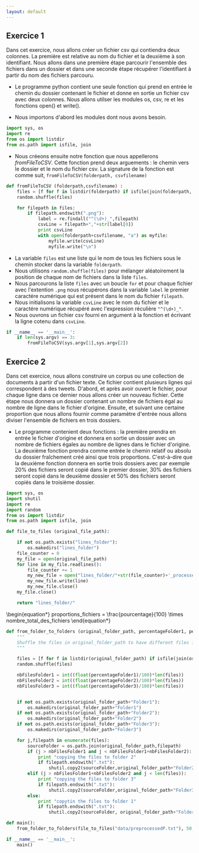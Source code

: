 ```yaml
---
layout: default
---
```


## Exercice 1

Dans cet exercice, nous allons créer un fichier csv qui contiendra deux colonnes. La première est relative au nom du fichier et la deuxième à son identifiant. Nous allons dans une première étape parcourir l'ensemble des fichiers dans un dossier et dans une seconde étape récupérer l'identifiant à partir du nom des fichiers parcouru. 

* Le programme python contient une seule fonction qui prend en entrée le chemin du dossier contenant le fichier et donne en sortie un fichier csv avec deux colonnes. Nous allons utilser les modules os, csv, re et les fonctions open() et write().

* Nous importons d'abord les modules dont nous avons besoin. 


```python
import sys, os
import re
from os import listdir
from os.path import isfile, join
```

* Nous créeons ensuite notre fonction que nous appellerons *fromFileToCSV*. Cette fonction prend deux arguements : le chemin vers le dossier et le nom du fichier csv. La signature de la fonction est comme suit, `fromFileToCSV(folderpath, csvfilename)`


```python
def fromFileToCSV (folderpath,csvfilename) :
    files = [f for f in listdir(folderpath) if isfile(join(folderpath, f))]
    random.shuffle(files)

    for filepath in files:
        if filepath.endswith(".png"):
            label = re.findall("^(\d+)_",filepath)
            csvLine = filepath+","+str(label[0])
            print csvLine
            with open(folderpath+csvfilename, "a") as myfile:
                myfile.write(csvLine)
                myfile.write("\n")
```

* La variable `files` est une liste qui le nom de tous les fichiers sous le chemin stocker dans la variable `folderpath`. 
* Nous utilisons `random.shuffle(files)` pour mélanger aléatoirement la position de chaque nom de fichiers dans la liste `files`. 
* Nous parcourons la liste `files` avec un boucle `for` et pour chaque fichier avec l'extention `.png` nous récupérons dans la variable `label` le premier caractére numérique qui est présent dans le nom du fichier `filepath`. 
* Nous initialisons la variable `csvLine` avec le nom du fichier et le caractére numérique récupéré avec l'expression réculière `"^(\d+)_"`.
* Nous ouvrons un fichier csv fourni en argument à la fonction et écrivant la ligne cotenu dans `csvLine`.


```python
if __name__ == '__main__':
    if len(sys.argv) == 3:
        fromFileToCSV(sys.argv[1],sys.argv[2])
```

## Exercice 2

Dans cet exercice, nous allons construire un corpus ou une collection de documents à partir d'un fichier texte. Ce fichier contient plusieurs lignes qui correspondent à des tweets. D'abord, et après avoir ouvert le fichier, pour chaque ligne dans ce dernier nous allons créer un nouveau fichier. Cette étape nous donnera un dossier contenant un nombre de fichiers égal au nombre de ligne dans le fichier d'origine. Ensuite, et suivant une certaine proportion que nous allons fournir comme paramètre d'entrée nous allons diviser l'ensemble de fichiers en trois dossiers. 

* Le programme contenient deux fonctions : la première prendra en entrée le fichier d'origine et donnera en sortie un dossier avec un nombre de fichiers égales au nombre de lignes dans le fichier d'origine. La deuxième fonction prendra comme entrée le chemin relatif ou absolu du dossier fraîchement créé ainsi que trois proportions. C'est-à-dire que la deuxième fonction donnera en sortie trois dossiers avec par exemple 20% des fichiers seront copié dans le premier dossier, 30% des fichiers seront copié dans le deuxième dossier et 50% des fichiers seront copiés dans le troisième dossier.


```python
import sys, os 
import shutil
import re
import random
from os import listdir
from os.path import isfile, join
```


```python
def file_to_files (original_file_path):

    if not os.path.exists("lines_folder"):
        os.makedirs("lines_folder")
    file_counter = 0
    my_file = open(original_file_path)
    for line in my_file.readlines():
        file_counter += 1
        my_new_file = open("lines_folder/"+str(file_counter)+'_processed_tweet.txt', 'a')
        my_new_file.write(line)
        my_new_file.close()
    my_file.close()

    return "lines_folder/"
```

\begin{equation*}
proportions\_fichiers = \frac{pourcentage}{100} \times nombre\_total\_des\_fichiers
\end{equation*}


```python
def from_folder_to_folders (original_folder_path, percentageFolder1, percentageFolder2, percentageFolder3):
    """
    Shuffle the files in original_folder_path to have different files in each of the three folders
    """

    files = [f for f in listdir(original_folder_path) if isfile(join(original_folder_path,f))]
    random.shuffle(files)

    nbFilesFolder1 = int((float(percentageFolder1)/100)*len(files))
    nbFilesFolder2 = int((float(percentageFolder2)/100)*len(files))
    nbFilesFolder3 = int((float(percentageFolder3)/100)*len(files))


    if not os.path.exists(original_folder_path+"Folder1"):
        os.makedirs(original_folder_path+"Folder1")
    if not os.path.exists(original_folder_path+"Folder2"):
        os.makedirs(original_folder_path+"Folder2")
    if not os.path.exists(original_folder_path+"Folder3"):
        os.makedirs(original_folder_path+"Folder3")

    for j,filepath in enumerate(files):
        sourceFolder = os.path.join(original_folder_path,filepath)
        if (j > nbFilesFolder1 and j < nbFilesFolder1+nbFilesFolder2):
            print "copying the files to folder 2"
            if filepath.endswith(".txt"):
                shutil.copy2(sourceFolder,original_folder_path+"Folder2/")
        elif (j > nbFilesFolder1+nbFilesFolder2 and j < len(files)):
            print "copying the files to folder 3"
            if filepath.endswith(".txt"):
                shutil.copy2(sourceFolder,original_folder_path+"Folder3/")
        else:
            print "copytin the files to folder 1"
            if filepath.endswith(".txt"):
                shutil.copy2(sourceFolder, original_folder_path+"Folder1/")
```


```python
def main():
    from_folder_to_folders(file_to_files("data/preprocessedP.txt"), 50, 30, 20)

if __name__ == '__main__':
    main()
```
